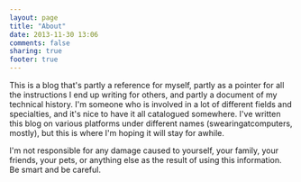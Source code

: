 ```yaml
---
layout: page
title: "About"
date: 2013-11-30 13:06
comments: false
sharing: true
footer: true
---
```

This is a blog that's partly a reference for myself, partly as a pointer for all the instructions I end up writing for others, and partly a document of my technical history. I'm someone who is involved in a lot of different fields and specialties, and it's nice to have it all catalogued somewhere. I've written this blog on various platforms under different names (swearingatcomputers, mostly), but this is where I'm hoping it will stay for awhile.

I'm not responsible for any damage caused to yourself, your family, your friends, your pets, or anything else as the result of using this information. Be smart and be careful.
